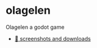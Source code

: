 # olagelen
Olagelen a godot game


- [🔭 screenshots and downloads](https://bymfd.github.io/olagelen)
